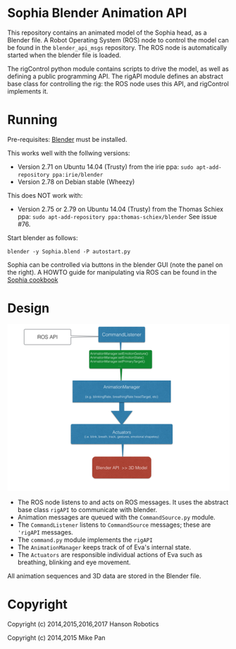# Sophia Blender Animation API

This repository contains an animated model of the Sophia head, as a
Blender file. A Robot Operating System (ROS) node to control the model
can be found in the `blender_api_msgs` repository. The ROS node is
automatically started when the blender file is loaded.

The rigControl python module contains scripts to drive the model, as
well as defining a public programming API.  The rigAPI module defines an
abstract base class for controlling the rig: the ROS node uses this API,
and rigControl implements it.

# Running

Pre-requisites: [Blender](https://www.blender.org/) must be installed.

This works well with the follwing versions:
* Version 2.71 on Ubuntu 14.04 (Trusty) from the irie ppa:
  `sudo apt-add-repository ppa:irie/blender`
* Version 2.78 on Debian stable (Wheezy)

This does NOT work with:
* Version 2.75 or 2.79 on Ubuntu 14.04 (Trusty) from the Thomas Schiex
  ppa: `sudo apt-add-repository ppa:thomas-schiex/blender`
  See issue #76.

Start blender as follows:

```
blender -y Sophia.blend -P autostart.py
```

Sophia can be controlled via buttons in the blender GUI (note the panel
on the right).  A HOWTO guide for manipulating via ROS can be found in
the [Sophia cookbook](https://github.com/hansonrobotics/blender_api_msgs/blob/master/cookbook.md)


# Design

![UML Diagram](docs/evaEmoDesign.png)

* The ROS node listens to and acts on ROS messages.  It uses the
  abstract base class `rigAPI` to communicate with blender.
* Animation messages are queued with the `CommandSource.py` module.
* The `CommandListener` listens to `CommandSource` messages; these
  are `'rigAPI` messages.
* The `command.py` module implements the `rigAPI`
* The `AnimationManager` keeps track of of Eva's internal state.
* The `Actuators` are responsible individual actions of Eva such as
  breathing, blinking and eye movement.

All animation sequences and 3D data are stored in the Blender file.

# Copyright

Copyright (c) 2014,2015,2016,2017 Hanson Robotics

Copyright (c) 2014,2015 Mike Pan
